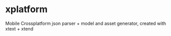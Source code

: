 xplatform
=========

Mobile Crossplatform json parser + model and asset generator, created with xtext + xtend
